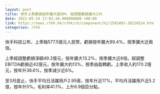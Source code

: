 ```yaml
---
layout: post
title: 快手上季虧損按年擴大逾89%　經調整虧損擴大13%
date: 2021-05-24 17:01:44.000000000 +08:00
link: https://news.rthk.hk/rthk/ch/component/k2/1592403-20210524.htm
categories: rthk
---
```


快手科技公布，上季蝕577.5億元人民幣，虧損按年擴大89.4%，按季擴大近兩倍。

上季經調整虧損淨額49.2億元，按年擴大13.2%，按季擴大近6倍。經調整EBITDA虧損近42億元，按年擴大約13%，按季由盈轉虧。上季收入約170.2億元，按年升36.6%，按季減少近6%。

至3月底止，快手平均日活躍用戶2.95億，按年升近17%，平均月活躍用戶近5.2億，按年升5%。毛利率41.1%，上升6.9個百分點。
